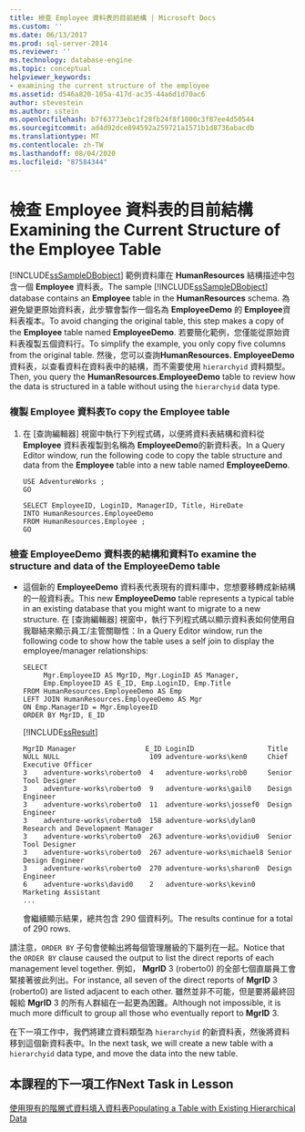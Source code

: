 ```yaml
---
title: 檢查 Employee 資料表的目前結構 | Microsoft Docs
ms.custom: ''
ms.date: 06/13/2017
ms.prod: sql-server-2014
ms.reviewer: ''
ms.technology: database-engine
ms.topic: conceptual
helpviewer_keywords:
- examining the current structure of the employee
ms.assetid: d546a820-105a-417d-ac35-44a6d1d70ac6
author: stevestein
ms.author: sstein
ms.openlocfilehash: b7f63773ebc1f28fb24f8f1000c3f87ee4d50544
ms.sourcegitcommit: ad4d92dce894592a259721a1571b1d8736abacdb
ms.translationtype: MT
ms.contentlocale: zh-TW
ms.lasthandoff: 08/04/2020
ms.locfileid: "87584344"
---
```

# <a name="examining-the-current-structure-of-the-employee-table"></a><span data-ttu-id="6ba6b-102">檢查 Employee 資料表的目前結構</span><span class="sxs-lookup"><span data-stu-id="6ba6b-102">Examining the Current Structure of the Employee Table</span></span>
  <span data-ttu-id="6ba6b-103">[!INCLUDE[ssSampleDBobject](../../includes/sssampledbobject-md.md)] 範例資料庫在 **HumanResources** 結構描述中包含一個 **Employee** 資料表。</span><span class="sxs-lookup"><span data-stu-id="6ba6b-103">The sample [!INCLUDE[ssSampleDBobject](../../includes/sssampledbobject-md.md)] database contains an **Employee** table in the **HumanResources** schema.</span></span> <span data-ttu-id="6ba6b-104">為避免變更原始資料表，此步驟會製作一個名為 **EmployeeDemo** 的 **Employee**資料表複本。</span><span class="sxs-lookup"><span data-stu-id="6ba6b-104">To avoid changing the original table, this step makes a copy of the **Employee** table named **EmployeeDemo**.</span></span> <span data-ttu-id="6ba6b-105">若要簡化範例，您僅能從原始資料表複製五個資料行。</span><span class="sxs-lookup"><span data-stu-id="6ba6b-105">To simplify the example, you only copy five columns from the original table.</span></span> <span data-ttu-id="6ba6b-106">然後，您可以查詢**HumanResources. EmployeeDemo**資料表，以查看資料在資料表中的結構，而不需要使用 `hierarchyid` 資料類型。</span><span class="sxs-lookup"><span data-stu-id="6ba6b-106">Then, you query the **HumanResources.EmployeeDemo** table to review how the data is structured in a table without using the `hierarchyid` data type.</span></span>  
  
### <a name="to-copy-the-employee-table"></a><span data-ttu-id="6ba6b-107">複製 Employee 資料表</span><span class="sxs-lookup"><span data-stu-id="6ba6b-107">To copy the Employee table</span></span>  
  
1.  <span data-ttu-id="6ba6b-108">在 [查詢編輯器] 視窗中執行下列程式碼，以便將資料表結構和資料從 **Employee** 資料表複製到名稱為 **EmployeeDemo**的新資料表。</span><span class="sxs-lookup"><span data-stu-id="6ba6b-108">In a Query Editor window, run the following code to copy the table structure and data from the **Employee** table into a new table named **EmployeeDemo**.</span></span>  
  
    ```  
    USE AdventureWorks ;  
    GO  
  
    SELECT EmployeeID, LoginID, ManagerID, Title, HireDate   
    INTO HumanResources.EmployeeDemo   
    FROM HumanResources.Employee ;  
    GO  
    ```  
  
### <a name="to-examine-the-structure-and-data-of-the-employeedemo-table"></a><span data-ttu-id="6ba6b-109">檢查 EmployeeDemo 資料表的結構和資料</span><span class="sxs-lookup"><span data-stu-id="6ba6b-109">To examine the structure and data of the EmployeeDemo table</span></span>  
  
-   <span data-ttu-id="6ba6b-110">這個新的 **EmployeeDemo** 資料表代表現有的資料庫中，您想要移轉成新結構的一般資料表。</span><span class="sxs-lookup"><span data-stu-id="6ba6b-110">This new **EmployeeDemo** table represents a typical table in an existing database that you might want to migrate to a new structure.</span></span> <span data-ttu-id="6ba6b-111">在 [查詢編輯器] 視窗中，執行下列程式碼以顯示資料表如何使用自我聯結來顯示員工/主管關聯性：</span><span class="sxs-lookup"><span data-stu-id="6ba6b-111">In a Query Editor window, run the following code to show how the table uses a self join to display the employee/manager relationships:</span></span>  
  
    ```  
    SELECT   
         Mgr.EmployeeID AS MgrID, Mgr.LoginID AS Manager,   
         Emp.EmployeeID AS E_ID, Emp.LoginID, Emp.Title  
    FROM HumanResources.EmployeeDemo AS Emp  
    LEFT JOIN HumanResources.EmployeeDemo AS Mgr  
    ON Emp.ManagerID = Mgr.EmployeeID  
    ORDER BY MgrID, E_ID  
    ```  
  
     [!INCLUDE[ssResult](../../includes/ssresult-md.md)]  
  
    ```  
    MgrID Manager                 E_ID LoginID                  Title  
    NULL NULL                      109 adventure-works\ken0     Chief Executive Officer  
    3    adventure-works\roberto0  4   adventure-works\rob0     Senior Tool Designer  
    3    adventure-works\roberto0  9   adventure-works\gail0    Design Engineer  
    3    adventure-works\roberto0  11  adventure-works\jossef0  Design Engineer  
    3    adventure-works\roberto0  158 adventure-works\dylan0   Research and Development Manager  
    3    adventure-works\roberto0  263 adventure-works\ovidiu0  Senior Tool Designer  
    3    adventure-works\roberto0  267 adventure-works\michael8 Senior Design Engineer  
    3    adventure-works\roberto0  270 adventure-works\sharon0  Design Engineer  
    6    adventure-works\david0    2   adventure-works\kevin0   Marketing Assistant  
    ...  
    ```  
  
     <span data-ttu-id="6ba6b-112">會繼續顯示結果，總共包含 290 個資料列。</span><span class="sxs-lookup"><span data-stu-id="6ba6b-112">The results continue for a total of 290 rows.</span></span>  
  
 <span data-ttu-id="6ba6b-113">請注意，`ORDER BY` 子句會使輸出將每個管理層級的下屬列在一起。</span><span class="sxs-lookup"><span data-stu-id="6ba6b-113">Notice that the `ORDER BY` clause caused the output to list the direct reports of each management level together.</span></span> <span data-ttu-id="6ba6b-114">例如， **MgrID** 3 (roberto0) 的全部七個直屬員工會緊接著彼此列出。</span><span class="sxs-lookup"><span data-stu-id="6ba6b-114">For instance, all seven of the direct reports of **MgrID** 3 (roberto0) are listed adjacent to each other.</span></span> <span data-ttu-id="6ba6b-115">雖然並非不可能，但是要將最終回報給 **MgrID** 3 的所有人群組在一起更為困難。</span><span class="sxs-lookup"><span data-stu-id="6ba6b-115">Although not impossible, it is much more difficult to group all those who eventually report to **MgrID** 3.</span></span>  
  
 <span data-ttu-id="6ba6b-116">在下一項工作中，我們將建立資料類型為 `hierarchyid` 的新資料表，然後將資料移到這個新資料表中。</span><span class="sxs-lookup"><span data-stu-id="6ba6b-116">In the next task, we will create a new table with a `hierarchyid` data type, and move the data into the new table.</span></span>  
  
## <a name="next-task-in-lesson"></a><span data-ttu-id="6ba6b-117">本課程的下一項工作</span><span class="sxs-lookup"><span data-stu-id="6ba6b-117">Next Task in Lesson</span></span>  
 [<span data-ttu-id="6ba6b-118">使用現有的階層式資料填入資料表</span><span class="sxs-lookup"><span data-stu-id="6ba6b-118">Populating a Table with Existing Hierarchical Data</span></span>](lesson-1-2-populating-a-table-with-existing-hierarchical-data.md)  
  
  
